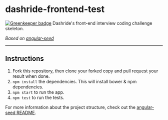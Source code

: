 # dashride-frontend-test

[![Greenkeeper badge](https://badges.greenkeeper.io/Dashride/dashride-frontend-test.svg)](https://greenkeeper.io/)
Dashride's front-end interview coding challenge skeleton.

*Based on [angular-seed](https://github.com/angular/angular-seed)*

------

## Instructions
1. Fork this repository, then clone your forked copy and pull request your result when done.
2. `npm install` the dependencies. This will install bower & npm dependencies.
3. `npm start` to run the app.
4. `npm test` to run the tests.

For more information about the project structure, check out the [angular-seed README](https://github.com/angular/angular-seed/blob/master/README.md).
